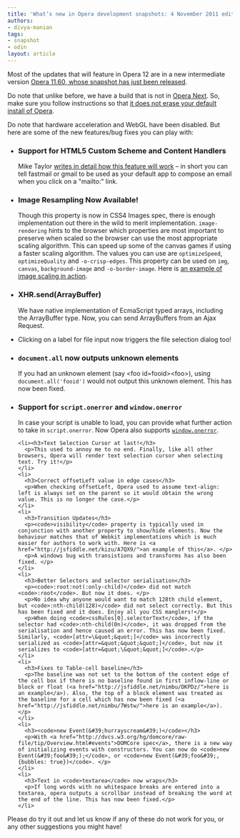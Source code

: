```yaml
---
title: 'What’s new in Opera development snapshots: 4 November 2011 edition'
authors:
- divya-manian
tags:
- snapshot
- odin
layout: article
---
```

  <p>Most of the updates that will feature in Opera 12 are in a new intermediate version <a href="http://my.opera.com/desktopteam/blog/2011/11/04/opera-11-60">Opera 11.60, whose snapshot has just been released</a>.</p>
  <p>Do note that unlike before, we have a build that is not in <a href="http://www.opera.com/browser/next/">Opera Next</a>. So, make sure you follow instructions so that <a href="http://my.opera.com/daniel/blog/2011/11/01/opera-mac-multiinstall">it does not erase your default install of Opera</a>.</p>
  <p>Do note that hardware acceleration and WebGL have been disabled. But here are some of the new features/bug fixes you can play with:</p>
  <ul>
    <li>
      <h3>Support for HTML5 Custom Scheme and Content Handlers</h3>
      <p>Mike Taylor <a href="http://my.opera.com/ODIN/blog/2011/11/07/custom-protocol-and-content-handlers">writes in detail how this feature will work</a> – in short you can tell fastmail or gmail to be used as your default app to compose an email when you click on a &quot;mailto:&quot; link. </p>
    </li>
    <li>
      <h3>Image Resampling Now Available!</h3>
      <p>Though this property is now in CSS4 Images spec, there is enough implementation out there in the wild to merit implementation. <code>image-rendering</code> hints to the browser which properties are most important to preserve when scaled so the browser can use the most appropriate scaling algorithm. This can speed up some of the canvas games if using a faster scaling algorithm. The values you can use are <code>optimizeSpeed</code>, <code>optimizeQuality</code> and <code>-o-crisp-edges</code>. This property can be used on <code>img</code>, <code>canvas</code>, <code>background-image</code> and <code>-o-border-image</code>. Here is <a href="http://jsfiddle.net/zda24/">an example of image scaling in action</a>. </p>
    </li>
    <li>
      <h3>XHR.send(ArrayBuffer)</h3>
      <p>We have native implementation of EcmaScript typed arrays, including the ArrayBuffer type. Now, you can send ArrayBuffers from an Ajax Request. </p>
    </li>
    <li>
      <p>Clicking on a label for file input now triggers the file selection dialog too!</p>
    </li>
    <li>
      <h3><code>document.all</code> now outputs unknown elements</h3>
      <p>If you had an unknown element (say &lt;foo id=fooid&gt;&lt;foo&gt;), using <code>document.all(&#39;fooid&#39;)</code> would not output this unknown element. This has now been fixed.</p>
    </li>
    <li>
      <h3>Support for <code>script.onerror</code> and <code>window.onerror</code></h3>
      <p>In case your script is unable to load, you can provide what further action to take in <code>script.onerror</code>. Now Opera also supports <a href="https://developer.mozilla.org/en/DOM/window.onerror"><code>window.onerror</code></a>.</p>
    </li>

    <li><h3>Text Selection Cursor at last!</h3>
      <p>This used to annoy me to no end. Finally, like all other browsers, Opera will render text selection cursor when selecting text. Try it!</p>
    </li>
    <li>
      <h3>Correct offsetLeft value in edge cases</h3>
      <p>When checking offsetLeft, Opera used to assume text-align: left is always set on the parent so it would obtain the wrong value. This is no longer the case.</p>
    </li>
    <li>
      <h3>Transition Updates</h3>
      <p><code>visibility</code> property is typically used in conjunction with another property to show/hide elements. Now the behaviour matches that of Webkit implementations which is much easier for authors to work with. Here is <a href="http://jsfiddle.net/kizu/A7QX9/">an example of this</a>. </p>
      <p>A windows bug with transistions and transforms has also been fixed. </p>
    </li>
    <li>
      <h3>Better Selectors and selector serialisation</h3>
      <p><code>:root:not(:only-child)</code> did not match <code>:root</code>. But now it does. </p>
      <p>No idea why anyone would want to match 128th child element, but <code>:nth-child(128)</code> did not select correctly. But this has been fixed and it does. Enjoy all you CSS manglers!</p>
      <p>When doing <code>cssRules[0].selectorText</code>, if the selector had <code>:nth-child(0n)</code>, it was dropped from the serialisation and hence caused an error. This has now been fixed. Similarly, <code>[attr=\&quot;&quot;]</code> was incorrectly serialized as <code>[attr=&quot;&quot;&quot;]</code>, but now it serializes to <code>[attr=&quot;\&quot;&quot;]</code>.</p>
    </li>
    <li>
      <h3>Fixes to Table-cell baseline</h3>
      <p>The baseline was not set to the bottom of the content edge of the cell box if there is no baseline found in first inflow-line or block or float (<a href="http://jsfiddle.net/nimbu/DKPDz/">here is an example</a>). Also, the top of a block element was treated as the baseline for a cell which has now been fixed (<a href="http://jsfiddle.net/nimbu/7Wstw/">here is an example</a>). </p>
    </li>
    <li>
      <h3><code>new Event(&#39;hurrayscream&#39;)</code></h3>
      <p>With <a href="http://dvcs.w3.org/hg/domcore/raw-file/tip/Overview.html#events">DOMCore spec</a>, there is a new way of initializing events with constructors. You can now do <code>new Event(&#39;foo&#39;);</code>, or <code>new Event(&#39;foo&#39;, {bubbles: true})</code>. </p>
    </li>
    <li>
      <h3>Text in <code>textarea</code> now wraps</h3>
      <p>If long words with no whitespace breaks are entered into a textarea, opera outputs a scrollbar instead of breaking the word at the end of the line. This has now been fixed.</p>
    </li>
  </ul>
    <p>Please do try it out and let us know if any of these do not work for you, or any other suggestions you might have!</p>
